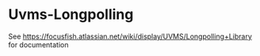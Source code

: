 # Uvms-Longpolling 

See https://focusfish.atlassian.net/wiki/display/UVMS/Longpolling+Library for documentation




